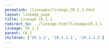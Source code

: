 ```yaml
---
permalink: /lineages/lineage_CK.1.1.html
layout: lineage_page
title: Lineage CK.1.1
redirect_to: ../lineage.html?lineage=CK.1.1
lineage: CK.1.1
parent: CK.1
children: ['CK.1.1', 'CK.1.1.1', 'CK.1.1.2']
---
```

